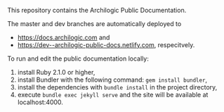 This repository contains the Archilogic Public Documentation.

The master and dev branches are automatically deployed to 

* https://docs.archilogic.com and 
* https://dev--archilogic-public-docs.netlify.com, respecitvely.

To run and edit the public documentation locally: 

1. install Ruby 2.1.0 or higher,
2. install Bundler with the following command: `gem install bundler`,
3. install the dependencies with `bundle install` in the project directory,
4. execute `bundle exec jekyll serve` and the site will be available at localhost:4000. 

